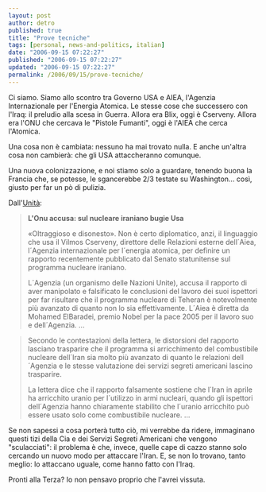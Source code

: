 ```yaml
---
layout: post
author: detro
published: true
title: "Prove tecniche"
tags: [personal, news-and-politics, italian]
date: "2006-09-15 07:22:27"
published: "2006-09-15 07:22:27"
updated: "2006-09-15 07:22:27"
permalink: /2006/09/15/prove-tecniche/
---
```


Ci siamo.
Siamo allo scontro tra Governo USA e AIEA, l'Agenzia Internazionale per l'Energia Atomica. Le stesse cose che successero con l'Iraq: il preludio alla scesa in Guerra. Allora era Blix, oggi è Cserveny. Allora era l'ONU che cercava le "Pistole Fumanti", oggi è l'AIEA che cerca l'Atomica.

Una cosa non è cambiata: nessuno ha mai trovato nulla.
E anche un'altra cosa non cambierà: che gli USA attaccheranno comunque.

Una nuova colonizzazione, e noi stiamo solo a guardare, tenendo buona la Francia che, se potesse, le sgancerebbe 2/3 testate su Washington... così, giusto per far un pò di pulizia.

Dall'<a href="http://www.unita.it/view.asp?IDcontent=59627">Unità</a>:
<blockquote><strong>L'Onu accusa: sul nucleare iraniano bugie Usa</strong>

«Oltraggioso e disonesto». Non è certo diplomatico, anzi, il linguaggio che usa il Vilmos Cserveny, direttore delle Relazioni esterne dell´Aiea, l´Agenzia internazionale per l´energia atomica, per definire un rapporto recentemente pubblicato dal Senato statunitense sul programma nucleare iraniano.

L´Agenzia (un organismo delle Nazioni Unite), accusa il rapporto di aver manipolato e falsificato le conclusioni del lavoro dei suoi ispettori per far risultare che il programma nucleare di Teheran è notevolmente più avanzato di quanto non lo sia effettivamente. L´Aiea è diretta da Mohamed ElBaradei, premio Nobel per la pace 2005 per il lavoro suo e dell´Agenzia. 
...</blockquote>

<!--more-->
<blockquote>Secondo le contestazioni della lettera, le distorsioni del rapporto lasciano trasparire che il programma si arricchimento del combustibile nucleare dell´Iran sia molto più avanzato di quanto le relazioni dell´Agenzia e le stesse valutazione dei servizi segreti americani lascino trasparire.

La lettera dice che il rapporto falsamente sostiene che l´Iran in aprile ha arricchito uranio per l´utilizzo in armi nucleari, quando gli ispettori dell´Agenzia hanno chiaramente stabilito che l´uranio arricchito può essere usato solo come combustibile nucleare.
...
</blockquote>

Se non sapessi a cosa porterà tutto ciò, mi verrebbe da ridere, immaginano questi tizi della Cia e dei Servizi Segreti Americani che vengono "sculacciati": il problema è che, invece, quelle cape di cazzo stanno solo cercando un nuovo modo per attaccare l'Iran. E, se non lo trovano, tanto meglio: lo attaccano uguale, come hanno fatto con l'Iraq.

Pronti alla Terza?
Io non pensavo proprio che l'avrei vissuta.

